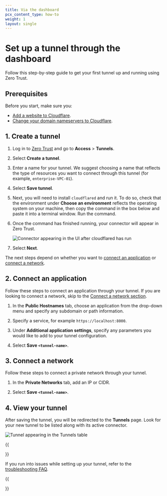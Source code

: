 ```yaml
---
title: Via the dashboard
pcx_content_type: how-to
weight: 1
layout: single
---
```


# Set up a tunnel through the dashboard

Follow this step-by-step guide to get your first tunnel up and running using Zero Trust.

## Prerequisites

Before you start, make sure you:

- [Add a website to Cloudflare]((/fundamentals/setup/account-setup/add-site/)).
- [Change your domain nameservers to Cloudflare](/dns/zone-setups/full-setup/setup/).

## 1. Create a tunnel

1. Log in to [Zero Trust](https://one.dash.cloudflare.com) and go to **Access** > **Tunnels**.

2. Select **Create a tunnel**.

3. Enter a name for your tunnel. We suggest choosing a name that reflects the type of resources you want to connect through this tunnel (for example, `enterprise-VPC-01`).

4. Select **Save tunnel**.

5. Next, you will need to install `cloudflared` and run it. To do so, check that the environment under **Choose an environment** reflects the operating system on your machine, then copy the command in the box below and paste it into a terminal window. Run the command.

6. Once the command has finished running, your connector will appear in Zero Trust.

   ![Connector appearing in the UI after cloudflared has run](/images/cloudflare-one/connections/connect-apps/connector.png)

7. Select **Next**.

The next steps depend on whether you want to [connect an application](#2-connect-an-application) or [connect a network](#3-connect-a-network).

## 2. Connect an application

Follow these steps to connect an application through your tunnel. If you are looking to connect a network, skip to the [Connect a network section](#3-connect-a-network).

1. In the **Public Hostnames** tab, choose an application from the drop-down menu and specify any subdomain or path information.

2. Specify a service, for example `https://localhost:8000`.

3. Under **Additional application settings**, specify any parameters you would like to add to your tunnel configuration.

4. Select **Save `<tunnel-name>`**.

## 3. Connect a network

Follow these steps to connect a private network through your tunnel.

1. In the **Private Networks** tab, add an IP or CIDR.

2. Select **Save `<tunnel-name>`**.

## 4. View your tunnel

After saving the tunnel, you will be redirected to the **Tunnels** page. Look for your new tunnel to be listed along with its active connector.

![Tunnel appearing in the Tunnels table](/images/cloudflare-one/connections/connect-apps/tunnel-table.png)

{{<Aside type="note" header="Troubleshooting">}}

If you run into issues while setting up your tunnel, refer to the [troubleshooting FAQ](/cloudflare-one/faq/cloudflare-tunnels-faq/#how-can-i-troubleshoot-a-tunnel-that-was-configured-from-zero-trust).

{{</Aside>}}
